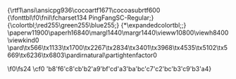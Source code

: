 {\rtf1\ansi\ansicpg936\cocoartf1671\cocoasubrtf600
{\fonttbl\f0\fnil\fcharset134 PingFangSC-Regular;}
{\colortbl;\red255\green255\blue255;}
{\*\expandedcolortbl;;}
\paperw11900\paperh16840\margl1440\margr1440\vieww10800\viewh8400\viewkind0
\pard\tx566\tx1133\tx1700\tx2267\tx2834\tx3401\tx3968\tx4535\tx5102\tx5669\tx6236\tx6803\pardirnatural\partightenfactor0

\f0\fs24 \cf0 \'b8\'f6\'c8\'cb\'b2\'a9\'bf\'cd\'a3\'ba\'bc\'c7\'c2\'bc\'b3\'c9\'b3\'a4}
